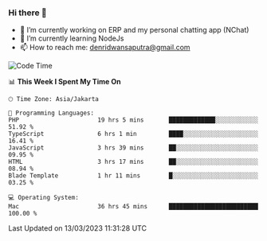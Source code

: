 ### Hi there 👋

- 🔭 I’m currently working on ERP and my personal chatting app (NChat)
- 🌱 I’m currently learning NodeJs
- 📫 How to reach me: denridwansaputra@gmail.com


<!--START_SECTION:waka-->
![Code Time](http://img.shields.io/badge/Code%20Time-2%2C780%20hrs%2056%20mins-blue)

📊 **This Week I Spent My Time On** 

```text
🕑︎ Time Zone: Asia/Jakarta

💬 Programming Languages: 
PHP                      19 hrs 5 mins       █████████████░░░░░░░░░░░░   51.92 % 
TypeScript               6 hrs 1 min         ████░░░░░░░░░░░░░░░░░░░░░   16.41 % 
JavaScript               3 hrs 39 mins       ██░░░░░░░░░░░░░░░░░░░░░░░   09.95 % 
HTML                     3 hrs 17 mins       ██░░░░░░░░░░░░░░░░░░░░░░░   08.94 % 
Blade Template           1 hr 11 mins        █░░░░░░░░░░░░░░░░░░░░░░░░   03.25 % 

💻 Operating System: 
Mac                      36 hrs 45 mins      █████████████████████████   100.00 % 
```


 Last Updated on 13/03/2023 11:31:28 UTC
<!--END_SECTION:waka-->
